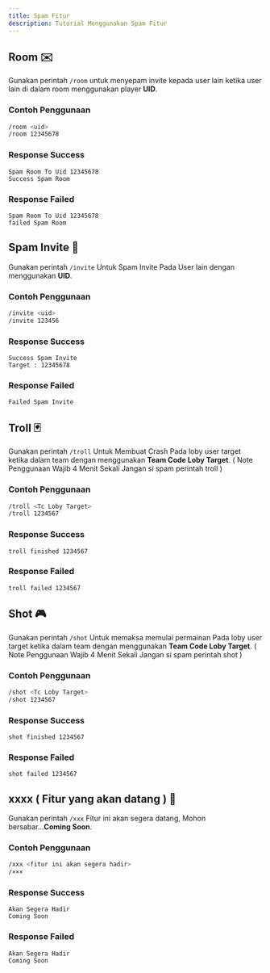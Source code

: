 ```yaml
---
title: Spam Fitur
description: Tutorial Menggunakan Spam Fitur
---
```


## Room ✉️

Gunakan perintah `/room` untuk menyepam invite kepada user lain ketika user lain di dalam room menggunakan player **UID**.

### Contoh Penggunaan
```bash
/room <uid>
/room 12345678
```

### Response Success
```
Spam Room To Uid 12345678
Success Spam Room
```

### Response Failed
```
Spam Room To Uid 12345678
failed Spam Room
```

## Spam Invite 💌

Gunakan perintah `/invite` Untuk Spam Invite Pada User lain dengan menggunakan **UID**.

### Contoh Penggunaan
```bash
/invite <uid>
/invite 123456
```

### Response Success
```
Success Spam Invite
Target : 12345678
```

### Response Failed
```
Failed Spam Invite
```

## Troll 🃏

Gunakan perintah `/troll` Untuk Membuat Crash Pada loby user target ketika dalam team dengan menggunakan **Team Code Loby Target**.
( Note Penggunaan Wajib 4 Menit Sekali Jangan si spam perintah troll )

### Contoh Penggunaan
```bash
/troll <Tc Loby Target>
/troll 1234567
```

### Response Success
```
troll finished 1234567
```

### Response Failed
```
troll failed 1234567
```

## Shot 🎮

Gunakan perintah `/shot` Untuk memaksa memulai permainan Pada loby user target ketika dalam team dengan menggunakan **Team Code Loby Target**.
( Note Penggunaan Wajib 4 Menit Sekali Jangan si spam perintah shot )

### Contoh Penggunaan
```bash
/shot <Tc Loby Target>
/shot 1234567
```

### Response Success
```
shot finished 1234567
```

### Response Failed
```
shot failed 1234567
```

## xxxx ( Fitur yang akan datang ) 🔧

Gunakan perintah `/xxx` Fitur ini akan segera datang, Mohon bersabar...**Coming Soon**.

### Contoh Penggunaan
```bash
/xxx <fitur ini akan segera hadir>
/×××
```

### Response Success
```
Akan Segera Hadir
Coming Soon
```

### Response Failed
```
Akan Segera Hadir
Coming Soon
```





